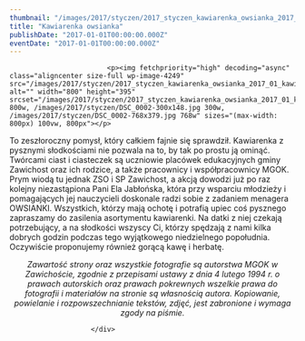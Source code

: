 ```yaml
---
thumbnail: "/images/2017/styczen/2017_styczen_kawiarenka_owsianka_2017_01_kawiarenka_owsianka_DSC_0002.jpg"
title: "Kawiarenka owsianka"
publishDate: "2017-01-01T00:00:00.000Z"
eventDate: "2017-01-01T00:00:00.000Z"
---
```


<div class="entry-content">
							
							<p><img fetchpriority="high" decoding="async" class="aligncenter size-full wp-image-4249" src="/images/2017/styczen/2017_styczen_kawiarenka_owsianka_2017_01_kawiarenka_owsianka_DSC_0002.jpg" alt="" width="800" height="395" srcset="/images/2017/styczen/2017_styczen_kawiarenka_owsianka_2017_01_kawiarenka_owsianka_DSC_0002.jpg 800w, /images/2017/styczen/DSC_0002-300x148.jpg 300w, /images/2017/styczen/DSC_0002-768x379.jpg 768w" sizes="(max-width: 800px) 100vw, 800px"></p>
<p>To zeszłoroczny pomysł, który całkiem fajnie się sprawdził. Kawiarenka z pysznymi słodkościami nie pozwala na to, by tak po prostu ją ominąć. Twórcami ciast i ciasteczek są uczniowie placówek edukacyjnych gminy Zawichost oraz ich rodzice, a także pracownicy i współpracownicy MGOK. Prym wiodą tu jednak ZSO i SP Zawichost, a akcją dowodzi już po raz kolejny niezastąpiona Pani Ela Jabłońska, która przy wsparciu młodzieży i pomagających jej nauczycieli doskonale radzi sobie z zadaniem menagera OWSIANKI. Wszystkich, którzy mają ochotę i potrafią upiec coś pysznego zapraszamy do zasilenia asortymentu kawiarenki. Na datki z niej czekają potrzebujący, a na słodkości wszyscy Ci, którzy spędzają z nami kilka dobrych godzin podczas tego wyjątkowego niedzielnego popołudnia. Oczywiście proponujemy również gorącą kawę i herbatę.</p>
<p style="text-align: center;">
<em>Zawartość strony oraz wszystkie fotografie są autorstwa MGOK w Zawichoście, zgodnie z przepisami ustawy z dnia 4 lutego 1994 r. o prawach autorskich oraz prawach pokrewnych wszelkie prawa do fotografii i materiałów na stronie są własnością autora. Kopiowanie, powielanie i rozpowszechnianie tekstów, zdjęć, jest zabronione i wymaga zgody na piśmie.</em></p>
						
						</div>
